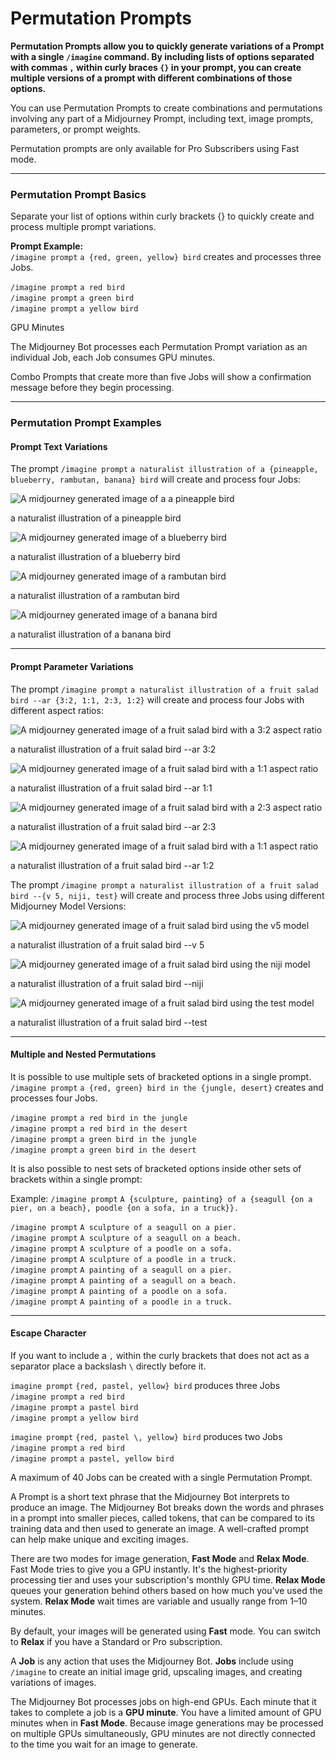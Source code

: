 # Permutation Prompts

**Permutation Prompts allow you to quickly generate variations of a Prompt with a single `/imagine` command. By including lists of options separated with commas `,` within curly braces `{}` in your prompt, you can create multiple versions of a prompt with different combinations of those options.**

You can use Permutation Prompts to create combinations and permutations involving any part of a Midjourney Prompt, including text, image prompts, parameters, or prompt weights.

Permutation prompts are only available for Pro Subscribers using Fast mode.

***

### Permutation Prompt Basics <a href="#permutation-prompt-basics" id="permutation-prompt-basics"></a>

Separate your list of options within curly brackets {} to quickly create and process multiple prompt variations.

**Prompt Example:**\
`/imagine prompt` `a {red, green, yellow} bird` creates and processes three Jobs.

`/imagine prompt` `a red bird`\
`/imagine prompt` `a green bird`\
`/imagine prompt` `a yellow bird`

GPU Minutes

The Midjourney Bot processes each Permutation Prompt variation as an individual Job, each Job consumes GPU minutes.

Combo Prompts that create more than five Jobs will show a confirmation message before they begin processing.

***

### Permutation Prompt Examples <a href="#permutation-prompt-examples" id="permutation-prompt-examples"></a>

#### Prompt Text Variations

The prompt `/imagine prompt` `a naturalist illustration of a {pineapple, blueberry, rambutan, banana} bird` will create and process four Jobs:

![A midjourney generated image of a a pineapple bird](https://cdn.document360.io/3040c2b6-fead-4744-a3a9-d56d621c6c7e/Images/Documentation/MJ\_Combo\_pineappleBird.jpg)

a naturalist illustration of a pineapple bird

![A midjourney generated image of a blueberry bird](https://cdn.document360.io/3040c2b6-fead-4744-a3a9-d56d621c6c7e/Images/Documentation/MJ\_Combo\_blueberryBird.jpg)

a naturalist illustration of a blueberry bird

![A midjourney generated image of a rambutan bird](https://cdn.document360.io/3040c2b6-fead-4744-a3a9-d56d621c6c7e/Images/Documentation/MJ\_Combo\_rambutanBird.jpg)

a naturalist illustration of a rambutan bird

![A midjourney generated image of a banana bird](https://cdn.document360.io/3040c2b6-fead-4744-a3a9-d56d621c6c7e/Images/Documentation/MJ\_Combo\_bananaBird.jpg)

a naturalist illustration of a banana bird

***

#### Prompt Parameter Variations

The prompt `/imagine prompt` `a naturalist illustration of a fruit salad bird --ar {3:2, 1:1, 2:3, 1:2}` will create and process four Jobs with different aspect ratios:

![A midjourney generated image of a fruit salad bird with a 3:2 aspect ratio](https://cdn.document360.io/3040c2b6-fead-4744-a3a9-d56d621c6c7e/Images/Documentation/MJ\_combo\_AR32.jpg)

a naturalist illustration of a fruit salad bird --ar 3:2

![A midjourney generated image of a fruit salad bird with a 1:1 aspect ratio](https://cdn.document360.io/3040c2b6-fead-4744-a3a9-d56d621c6c7e/Images/Documentation/MJ\_combo\_AR11.png)

a naturalist illustration of a fruit salad bird --ar 1:1

![A midjourney generated image of a fruit salad bird with a 2:3 aspect ratio](https://cdn.document360.io/3040c2b6-fead-4744-a3a9-d56d621c6c7e/Images/Documentation/MJ\_combo\_AR23.jpg)

a naturalist illustration of a fruit salad bird --ar 2:3

![A midjourney generated image of a fruit salad bird with a 1:1 aspect ratio](https://cdn.document360.io/3040c2b6-fead-4744-a3a9-d56d621c6c7e/Images/Documentation/MJ\_combo\_AR12.jpg)

a naturalist illustration of a fruit salad bird --ar 1:2

The prompt `/imagine prompt` `a naturalist illustration of a fruit salad bird --{v 5, niji, test}` will create and process three Jobs using different Midjourney Model Versions:

![A midjourney generated image of a fruit salad bird using the v5 model](https://cdn.document360.io/3040c2b6-fead-4744-a3a9-d56d621c6c7e/Images/Documentation/MJ\_Combo\_v5.jpg)

a naturalist illustration of a fruit salad bird --v 5

![A midjourney generated image of a fruit salad bird using the niji model](https://cdn.document360.io/3040c2b6-fead-4744-a3a9-d56d621c6c7e/Images/Documentation/MJ\_Combo\_niji.jpg)

a naturalist illustration of a fruit salad bird --niji

![A midjourney generated image of a fruit salad bird using the test model](https://cdn.document360.io/3040c2b6-fead-4744-a3a9-d56d621c6c7e/Images/Documentation/MJ\_Combo\_test.jpg)

a naturalist illustration of a fruit salad bird --test

***

#### Multiple and Nested Permutations

It is possible to use multiple sets of bracketed options in a single prompt.\
`/imagine prompt` `a {red, green} bird in the {jungle, desert}` creates and processes four Jobs.

`/imagine prompt` `a red bird in the jungle`\
`/imagine prompt` `a red bird in the desert`\
`/imagine prompt` `a green bird in the jungle`\
`/imagine prompt` `a green bird in the desert`

It is also possible to nest sets of bracketed options inside other sets of brackets within a single prompt:

Example: `/imagine prompt` `A {sculpture, painting} of a {seagull {on a pier, on a beach}, poodle {on a sofa, in a truck}}.`

`/imagine prompt` `A sculpture of a seagull on a pier.`\
`/imagine prompt` `A sculpture of a seagull on a beach.`\
`/imagine prompt` `A sculpture of a poodle on a sofa.`\
`/imagine prompt` `A sculpture of a poodle in a truck.`\
`/imagine prompt` `A painting of a seagull on a pier.`\
`/imagine prompt` `A painting of a seagull on a beach.`\
`/imagine prompt` `A painting of a poodle on a sofa.`\
`/imagine prompt` `A painting of a poodle in a truck.`

***

#### Escape Character

If you want to include a `,` within the curly brackets that does not act as a separator place a backslash `\` directly before it.

`imagine prompt` `{red, pastel, yellow} bird` produces three Jobs\
`/imagine prompt` `a red bird`\
`/imagine prompt` `a pastel bird`\
`/imagine prompt` `a yellow bird`

`imagine prompt` `{red, pastel \, yellow} bird` produces two Jobs\
`/imagine prompt` `a red bird`\
`/imagine prompt` `a pastel, yellow bird`

A maximum of 40 Jobs can be created with a single Permutation Prompt.

A Prompt is a short text phrase that the Midjourney Bot interprets to produce an image. The Midjourney Bot breaks down the words and phrases in a prompt into smaller pieces, called tokens, that can be compared to its training data and then used to generate an image. A well-crafted prompt can help make unique and exciting images.

There are two modes for image generation, **Fast Mode** and **Relax Mode**. Fast Mode tries to give you a GPU instantly. It's the highest-priority processing tier and uses your subscription's monthly GPU time. **Relax Mode** queues your generation behind others based on how much you've used the system. **Relax Mode** wait times are variable and usually range from 1–10 minutes.

By default, your images will be generated using **Fast** mode. You can switch to **Relax** if you have a Standard or Pro subscription.

A **Job** is any action that uses the Midjourney Bot. **Jobs** include using `/imagine` to create an initial image grid, upscaling images, and creating variations of images.

The Midjourney Bot processes jobs on high-end GPUs. Each minute that it takes to complete a job is a **GPU minute**. You have a limited amount of GPU minutes when in **Fast Mode**. Because image generations may be processed on multiple GPUs simultaneously, GPU minutes are not directly connected to the time you wait for an image to generate.
